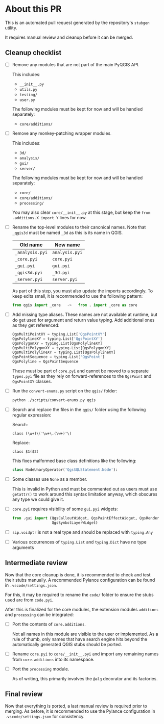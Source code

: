 # About this PR

This is an automated pull request generated by the repository's `stubgen` utility.

It requires manual review and cleanup before it can be merged.

## Cleanup checklist

- [ ] Remove any modules that are not part of the main PyQGIS API.

  This includes:

  - `__init__.py`
  - `utils.py`
  - `testing/`
  - `user.py`

  The following modules must be kept for now and will be handled separately:

  - `core/additions/`

- [ ] Remove any monkey-patching wrapper modules.

  This includes:

  - `3d/`
  - `analysis/`
  - `gui/`
  - `server/`

  The following modules must be kept for now and will be handled separately:

  - `core/`
  - `core/additions/`
  - `processing/`

  You may also clear `core/__init__.py` at this stage, but keep the `from .additions.X import Y` lines for now.

- [ ] Rename the top-level modules to their canonical names. Note that `_qgis3d` must be named `_3d` as this is its name in QGIS.

  | Old name        | New name       |
  |-----------------|----------------|
  | `_analysis.pyi` | `analysis.pyi` |
  | `_core.pyi`     | `core.pyi`     |
  | `_gui.pyi`      | `gui.pyi`      |
  | `_qgis3d.pyi`   | `_3d.pyi`      |
  | `_server.pyi`   | `server.pyi`   |

  As part of this step, you must also update the imports accordingly. To keep edits small, it is recommended to use the following pattern:

  ```py
  from qgis import _core   ->   from . import _core as core
  ```

- [ ] Add missing type aliases. These names are not available at runtime, but do get used for argument and return value typing. Add additional ones as they get referenced:

  ```py
  QgsMultiPointXY = typing.List['QgsPointXY']
  QgsPolylineXY = typing.List['QgsPointXY']
  QgsPolygonXY = typing.List[QgsPolylineXY]
  QgsMultiPolygonXY = typing.List[QgsPolygonXY]
  QgsMultiPolylineXY = typing.List[QgsPolylineXY]
  QgsPointSequence = typing.List['QgsPoint']
  QgsPolyline = QgsPointSequence
  ```

  These must be part of `core.pyi` and cannot be moved to a separate `types.pyi` file as they rely on forward-references to the `QgsPoint` and `QgsPointXY` classes.

- [ ] Run the `convert-enums.py` script on the `qgis/` folder:

  ```sh
  python ./scripts/convert-enums.py qgis
  ```

- [ ] Search and replace the files in the `qgis/` folder using the following regular expression:

  Search:

  ```regex
  class (\w+)\('\w+\.(\w+)'\)
  ```

  Replace:

  ```regex
  class $1($2)
  ```

  This fixes malformed base class definitions like the following:

  ```py
  class NodeUnaryOperator('QgsSQLStatement.Node'):
  ```

- [ ] Some classes use `None` as a member.

  This is invalid in Python and must be commented out as users must use `getattr()` to work around this syntax limitation anyway, which obscures any type we could give it.

- [ ] `core.pyi` requires visibility of some `gui.pyi` widgets:

    ```py
    from .gui import (QgsCalloutWidget, QgsPaintEffectWidget, QgsRendererWidget,
                      QgsSymbolLayerWidget)
    ```

- [ ] `sip.voidptr` is not a real type and should be replaced with `typing.Any`

- [ ] Various occurrences of `typing.List` and `typing.Dict` have no type arguments

## Intermediate review

Now that the core cleanup is done, it is recommended to check and test their stubs manually. A recommended Pylance configuration can be found in `.vscode/settings.json`.

For this, it may be required to rename the `code/` folder to ensure the stubs used are from `code.pyi`.

After this is finalized for the core modules, the extension modules `additions` and `processing` can be integrated:

- [ ] Port the contents of `core.additions`.

  Not all names in this module are visible to the user or implemented. As a rule of thumb, only names that have search engine hits beyond the automatically generated QGIS stubs should be ported.

- [ ] Rename `core.pyi` to `core/__init__.pyi` and import any remaining names from `core.additions` into its namespace.

- [ ] Port the `processing` module.

  As of writing, this primarily involves the `@alg` decorator and its factories.

## Final review

Now that everything is ported, a last manual review is required prior to merging. As before, it is recommended to use the Pylance configuration in `.vscode/settings.json` for consistency.
